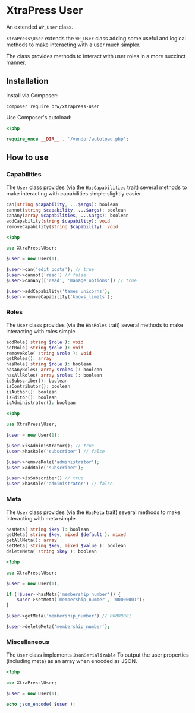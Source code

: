 # XtraPress User

An extended `WP_User` class.

`XtraPress\User` extends the `WP_User` class adding some useful and logical methods to make interacting with a user much simpler.

The class provides methods to interact with user roles in a more succinct manner.

## Installation

Install via Composer:

```
composer require brw/xtrapress-user
```

Use Composer's autoload:

```php
<?php

require_once __DIR__ . '/vendor/autoload.php';
```

## How to use

### Capabilities

The `User` class provides (via the `HasCapabilities` trait) several methods to make interacting with capabilities ~~simple~~ slightly easier.

```php
can(string $capability, ...$args): boolean
cannot(string $capability, ...$args): boolean
canAny(array $capabilities, ...$args): boolean
addCapability(string $capability): void
removeCapability(string $capability): void
```

```php
<?php

use XtraPress\User;

$user = new User(1);

$user->can('edit_posts'); // true
$user->cannot('read') // false
$user->canAny(['read', 'manage_options']) // true

$user->addCapability('tames_unicorns');
$user->removeCapability('knows_limits');
```

### Roles

The `User` class provides (via the `HasRoles` trait) several methods to make interacting with roles simple.

```php
addRole( string $role ): void
setRole( string $role ): void
removeRole( string $role ): void
getRoles(): array
hasRole( string $role ): boolean
hasAnyRoles( array $roles ): boolean
hasAllRoles( array $roles ): boolean
isSubscriber(): boolean
isContributor(): boolean
isAuthor(): boolean
isEditor(): boolean
isAdministrator(): boolean
```

```php
<?php

use XtraPress\User;

$user = new User(1);

$user->isAdministrator(); // true
$user->hasRole('subscriber') // false

$user->removeRole('administrator');
$user->addRole('subscriber');

$user->isSubscriber() // true
$user->hasRole('administrator') // false
```

### Meta

The `User` class provides (via the `HasMeta` trait) several methods to make interacting with meta simple.

```php
hasMeta( string $key ): boolean
getMeta( string $key, mixed $default ): mixed
getAllMeta(): array
setMeta( string $key, mixed $value ): boolean
deleteMeta( string $key ): boolean
```

```php
<?php

use XtraPress\User;

$user = new User(1);

if (!$user->hasMeta('membership_number')) {
    $user->setMeta('membership_number', '00000001');
}

$user->getMeta('membership_number') // 00000001

$user->deleteMeta('membership_number');
```

### Miscellaneous

The `User` class implements `JsonSerializable` To output the user properties (including meta) as an array when enocded as JSON.

```php
<?php

use XtraPress\User;

$user = new User(1);

echo json_encode( $user );
```
